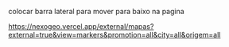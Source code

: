  
colocar barra lateral para mover para baixo na pagina 



https://nexogeo.vercel.app/external/mapas?external=true&view=markers&promotion=all&city=all&origem=all